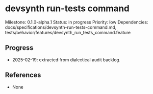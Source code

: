 # devsynth run-tests command
Milestone: 0.1.0-alpha.1
Status: in progress
Priority: low
Dependencies: docs/specifications/devsynth-run-tests-command.md, tests/behavior/features/devsynth_run_tests_command.feature

## Progress
- 2025-02-19: extracted from dialectical audit backlog.

## References
- None
